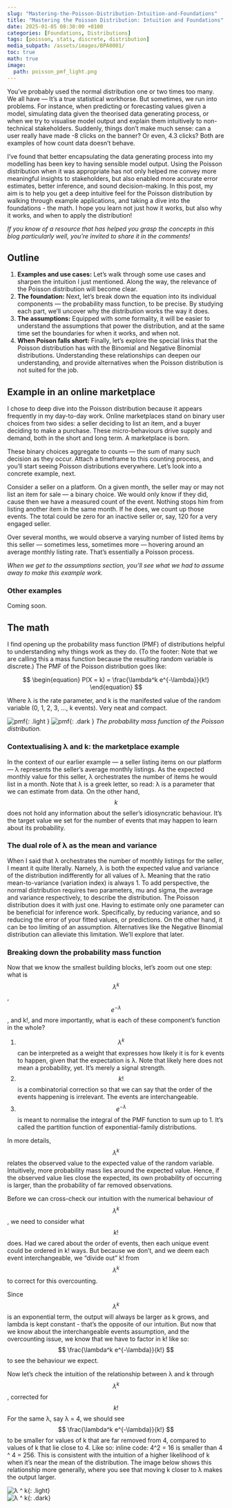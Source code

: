 ```yaml
---
slug: "Mastering-the-Poisson-Distribution-Intuition-and-Foundations"
title: "Mastering the Poisson Distribution: Intuition and Foundations"
date: 2025-01-05 08:30:00 +0100
categories: [Foundations, Distributions]
tags: [poisson, stats, discrete, distribution]
media_subpath: /assets/images/BPA0001/
toc: true
math: true
image:
  path: poisson_pmf_light.png
---
```



You’ve probably used the normal distribution one or two times too many. We all have — It’s a true statistical workhorse. But sometimes, we run into problems. For instance, when predicting or forecasting values given a model, simulating data given the theorised data generating process, or when we try to visualise model output and explain them intuitively to non-technical stakeholders. Suddenly, things don’t make much sense: can a user really have made -8 clicks on the banner? Or even, 4.3 clicks? Both are examples of how count data doesn’t behave.  

I’ve found that better encapsulating the data generating process into my modelling has been key to having sensible model output. Using the Poisson distribution when it was appropriate has not only helped me convey more meaningful insights to stakeholders, but also enabled more accurate error estimates, better inference, and sound decision-making. In this post, my aim is to help you get a deep intuitive feel for the Poisson distribution by walking through example applications, and taking a dive into the foundations - the math. I hope you learn not just how it works, but also why it works, and when to apply the distribution! 

_If you know of a resource that has helped you grasp the concepts in this blog particularly well, you’re invited to share it in the comments!_

## Outline  

1. **Examples and use cases:** Let’s walk through some use cases and sharpen the intuition I just mentioned. Along the way, the relevance of the Poisson distribution will become clear.
2. **The foundation:** Next, let’s break down the equation into its individual components — the probability mass function, to be precise. By studying each part, we’ll uncover why the distribution works the way it does.
3. **The assumptions:** Equipped with some formality, it will be easier to understand the assumptions that power the distribution, and at the same time set the boundaries for when it works, and when not.
4. **When Poison falls short:** Finally, let’s explore the special links that the Poisson distribution has with the Binomial and Negative Binomial distributions. Understanding these relationships can deepen our understanding, and provide alternatives when the Poisson distribution is not suited for the job.

## Example in an online marketplace  

I chose to deep dive into the Poisson distribution because it appears frequently in my day-to-day work. Online marketplaces stand on binary user choices from two sides: a seller deciding to list an item, and a buyer deciding to make a purchase. These micro-behaviours drive supply and demand, both in the short and long term. A marketplace is born.  

These binary choices aggregate to counts —  the sum of many such decision as they occur. Attach a timeframe to this counting process, and you’ll start seeing Poisson distributions everywhere. Let’s look into a concrete example, next.  

Consider a seller on a platform. On a given month, the seller may or may not list an item for sale — a binary choice. We would only know if they did, cause then we have a measured count of the event. Nothing stops him from listing another item in the same month. If he does, we count up those events. The total could be zero for an inactive seller or, say, 120 for a very engaged seller.  

Over several months, we would observe a varying number of listed items by this seller — sometimes less, sometimes more —  hovering around an average monthly listing rate. That’s essentially a Poisson process.  

*When we get to the assumptions section, you’ll see what we had to assume away to make this example work.*  

### Other examples  

Coming soon.


## The math  

I find opening up the probability mass function (PMF) of distributions helpful to understanding why things work as they do.  (To the footer: Note that we are calling this a mass function because the resulting random variable is discrete.) The PMF of the Poisson distribution goes like:  

$$
\begin{equation}  
P(X = k) = \frac{\lambda^k e^{-\lambda}}{k!}
\end{equation}
$$  

Where λ is the rate parameter, and k is the manifested value of the random variable (0, 1, 2, 3, …, k events). Very neat and compact.  

![pmf](poisson_pmf_main_text_light.png){: .light }
![pmf](poisson_pmf_main_text_dark.png){: .dark }
_The probability mass function of the Poisson distribution._  


### Contextualising λ and k: the marketplace example  
In the context of our earlier example —  a seller listing items on our platform — λ represents the seller’s average monthly listings. As the expected monthly value for this seller, λ orchestrates the number of items he would list in a month. Note that λ is a greek letter, so read: λ is a parameter that we can estimate from data. On the other hand, $$ k $$ does not hold any information about the seller’s idiosyncratic behaviour. It’s the target value we set for the number of events that may happen to learn about its probability. 

### The dual role of λ as the mean and variance  
When I said that λ orchestrates the number of monthly listings for the seller, I meant it quite literally. Namely, λ is both the expected value and variance of the distribution indifferently for all values of λ. Meaning that the ratio mean-to-variance (variation index) is always 1. To add perspective, the normal distribution requires two parameters, mu and sigma, the average and variance respectively, to describe the distribution. The Poisson distribution does it with just one. Having to estimate only one parameter can be beneficial for inference work. Specifically, by reducing variance, and so reducing the error of your fitted values, or predictions. On the other hand, it can be too limiting of an assumption. Alternatives like the Negative Binomial distribution can alleviate this limitation. We’ll explore that later.  

### Breaking down the probability mass function  

Now that we know the smallest building blocks, let’s zoom out one step: what is $$ \lambda^k $$ , $$ e^{-\lambda} $$ , and k!, and more importantly, what is each of these component’s function in the whole?

1. $$ \lambda^k $$ can be interpreted as a weight that expresses how likely it is for k events to happen, given that the expectation is λ. Note that likely here does not mean a probability, yet. It’s merely a signal strength.
2. $$ k! $$ is a combinatorial correction so that we can say that the order of the events happening is irrelevant. The events are interchangeable. 
3. $$ e^{-\lambda} $$ is meant to normalise the integral of the PMF function to sum up to 1. It’s called the partition function of exponential-family distributions.

In more details, $$ \lambda^k $$ relates the observed value to the expected value of the random variable. Intuitively, more probability mass lies around the expected value. Hence, if the observed value lies close the expected, its own probability of occurring is larger, than the probability of far removed observations.

Before we can cross-check our intuition with the numerical behaviour of $$ \lambda^k $$, we need to consider what $$ k! $$ does. Had we cared about the order of events, then each unique event could be ordered in k! ways. But because we don’t, and we deem each event interchangeable, we “divide out” k! from $$ \lambda^k $$ to correct for this overcounting. 

Since $$ \lambda^k $$ is an exponential term, the output will always be larger as k grows, and lambda is kept constant - that’s the opposite of our intuition. But now that we know about the interchangeable events assumption, and the overcounting issue, we know that we have to factor in k! like so: $$ \frac{\lambda^k e^{-\lambda}}{k!} $$ to see the behaviour we expect.

Now let’s check the intuition of the relationship between λ and k through $$ \lambda^k $$ , corrected for $$ k! $$ For the same λ, say λ = 4, we should see $$ \frac{\lambda^k e^{-\lambda}}{k!} $$ to be smaller for values of k that are far removed from 4, compared to values of k that lie close to 4. Like so: inline code: 4^2 = 16 is smaller than 4 ^ 4 = 256. This is consistent with the intuition of a higher likelihood of k when it’s near the mean of the distribution. The image below shows this relationship more generally, where you see that moving k closer to λ makes the output larger.  

![λ ^ k](lambda_to_k_light.png){: .light}  
![λ ^ k](lambda_to_k_dark.png){: .dark}
